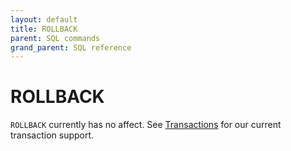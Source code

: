 ```yaml
---
layout: default
title: ROLLBACK
parent: SQL commands
grand_parent: SQL reference
---
```


# ROLLBACK

`ROLLBACK` currently has no affect. See [Transactions] for our current transaction
support.

[Transactions]: /docs/sql-reference/transactions.html

